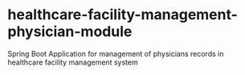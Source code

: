 # healthcare-facility-management-physician-module
Spring Boot Application for management of physicians records in healthcare facility management system
